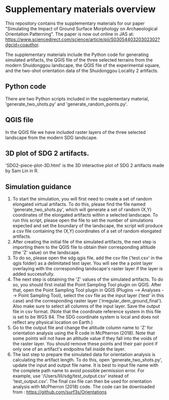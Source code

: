 # Supplementary materials overview
This repository contains the supplementary materials for our paper "Simulating the Impact of Ground Surface Morphology on Archaeological Orientation Patterning". The paper is now out online in JAS at: https://www.sciencedirect.com/science/article/pii/S0305440320302302?dgcid=coauthor. 

The supplementary materials include the Python code for generating simulated artifacts, the QGIS file of the three selected terrains from the modern Shuidonggou landscape, the QGIS file of the experimental square, and the two-shot orientation data of the Shuidonggou Locality 2 artifacts. 

## Python code
There are two Python scripts included in the supplementary material, 'generate_two_shots.py' and 'generate_random_points.py'.

## QGIS file
In the QGIS file we have included raster layers of the three selected landscape from the modern SDG landscape.

## 3D plot of SDG 2 artifacts. 
'SDG2-piece-plot-3D.html' is the 3D interactive plot of SDG 2 artifacts made by Sam Lin in R. 

## Simulation guidance
1. To start the simulation, you will first need to create a set of random elongated virtual artifacts. To do this, please find the file named 'generate_two_shots.py', which will generate a set of random (X,Y) coordinates of the elongated artifacts within a selected landscape. To run this script, please open the file to set the number of simulations expected and set the boundary of the landscape, the script will produce a csv file containing the (X,Y) coordinates of a set of random elongated artifacts. 
2. After creating the initial file of the simulated artifacts, the next step is importing them to the QGIS file to obtain their corresponding altitude (the 'Z' value) on the landscape. 
3. To do so, please open the sdg.qgis file, add the csv file ('test.csv' in the qgis folder) as a delimitated text layer. You will see the a point layer overlaying with the corresponding landscape's raster layer if the layer is added successfully.
4. The next step is obtaining the 'Z' values of the simulated artifacts. To do so, you should first install the Point Sampling Tool plugin on QGIS. After that, open the Point Sampling Tool plugin in QGIS (Plugins --> Analyses --> Point Sampling Tool), select the csv file as the input layer ('test' in this case) and the corresponding raster layer ('irregular_dem_ground_final'). Also make sure to select all columns of the input layer. Save the output file in csv format. 
(Note that the coordinate reference system in this file is set to be WGS 84. The SDG coordinate system is local and does not reflect any physical location on Earth.)
5. Go to the output file and change the altitude column name to 'Z' for orientation analysis using the R code in McPherron (2018). Note that some points will not have an altitude value if they fall into the voids of the raster layer. You should remove these points and their pair point if only one of an artifact's endpoitns fall inside the layer. 
6. The last step to prepare the simulated data for orientation analysis is calculating the artifact length. To do this, open 'generate_two_shots.py', update the input and output file name. It is best to input file name with the complete path name to avoid possible permission error. For example, use '/Users/lili/sdg/test_output.csv' instead of 'test_output.csv'. The final csv file can then be used for orientation analysis with McPherron (2018) code. The code can be downloaded from : https://github.com/surf3s/Orientations
